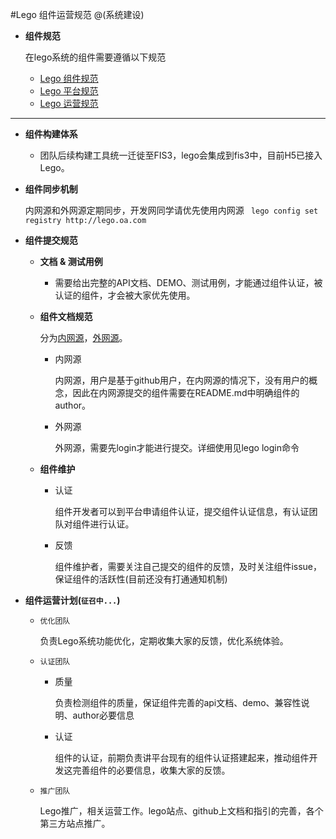 #Lego 组件运营规范
@(系统建设)

+   **组件规范**

    在lego系统的组件需要遵循以下规范
    +   [Lego 组件规范](https://github.com/imweb/code-guide/blob/master/lego/SPECIFICATION.md)
    +   [Lego 平台规范](https://github.com/imweb/code-guide/blob/master/lego/PLATFORM-SPECIFICATION.md)
    +   [Lego 运营规范](https://github.com/imweb/code-guide/blob/master/lego/PLATFORM-SPECIFICATION.md)

----------------

+   **组件构建体系**
    +   团队后续构建工具统一迁徙至FIS3，lego会集成到fis3中，目前H5已接入Lego。
+   **组件同步机制**

    内网源和外网源定期同步，开发网同学请优先使用内网源 ` lego config set registry http://lego.oa.com`
+   **组件提交规范**
    +   **文档 & 测试用例**
        +   需要给出完整的API文档、DEMO、测试用例，才能通过组件认证，被认证的组件，才会被大家优先使用。
    +   **组件文档规范**
    
        分为[内网源](http://lego.oa.com)，[外网源](http://lego.imweb.io)。
        +   内网源
            
            内网源，用户是基于github用户，在内网源的情况下，没有用户的概念，因此在内网源提交的组件需要在README.md中明确组件的author。
        +   外网源
            
            外网源，需要先login才能进行提交。详细使用见lego login命令
    +   **组件维护**
        +   认证
            
            组件开发者可以到平台申请组件认证，提交组件认证信息，有认证团队对组件进行认证。
        +   反馈
            
            组件维护者，需要关注自己提交的组件的反馈，及时关注组件issue，保证组件的活跃性(目前还没有打通通知机制)
+   **组件运营计划(`征召中...`)**
    +   `优化团队`
        
        负责Lego系统功能优化，定期收集大家的反馈，优化系统体验。
    +   `认证团队`
        +   质量
            
            负责检测组件的质量，保证组件完善的api文档、demo、兼容性说明、author必要信息
        +   认证
            
            组件的认证，前期负责讲平台现有的组件认证搭建起来，推动组件开发这完善组件的必要信息，收集大家的反馈。
    +   `推广团队`
    
        Lego推广，相关运营工作。lego站点、github上文档和指引的完善，各个第三方站点推广。